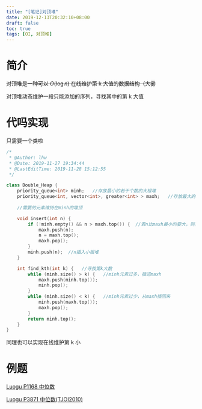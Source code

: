 ```yaml
---
title: "[笔记]对顶堆"
date: 2019-12-13T20:32:10+08:00
draft: false
toc: true
tags: [OI, 对顶堆]
---
```


# 简介

~~对顶堆是一种可以 $O(\textrm{log}\,n)$ 在线维护第 k 大值的数据结构（大雾~~

对顶堆动态维护一段只能添加的序列，寻找其中的第 k 大值

# 代吗实现

只需要一个类啦

```cpp
/*
 * @Author: lhw
 * @Date: 2019-11-27 19:34:44
 * @LastEditTime: 2019-11-28 15:12:55
 */

class Double_Heap {
    priority_queue<int> minh;  	//存放最小的若干个数的大根堆
    priority_queue<int, vector<int>, greater<int> > maxh;	//存放最大的若干个数的小根堆
  
    //需要的元素维持在minh的堆顶

    void insert(int n) {
        if (!minh.empty() && n > maxh.top()) {  //若n比maxh最小的要大，则交换n与maxh.top()
            maxh.push(n);
            n = maxh.top();
            maxh.pop();
        }
        minh.push(n);  //n插入小根堆
    }

    int find_kth(int k) {  	//寻找第k大数
        while (minh.size() > k) {  	//minh元素过多，插进maxh
            maxh.push(minh.top());
            minh.pop();
        }
        while (minh.size() < k) {  	//minh元素过少，从maxh插回来
            minh.push(maxh.top());
            maxh.pop();
        }
        return minh.top();
    }
}
```

同理也可以实现在线维护第 k 小

# 例题

[Luogu P1168 中位数](https://www.luogu.org/problem/P1168)

[Luogu P3871 中位数\(TJOI2010\) ](https://www.luogu.org/problem/P3871)




